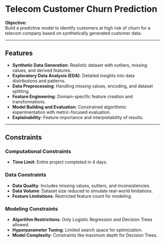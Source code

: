 # Telecom Customer Churn Prediction  

**Objective:**  
Build a predictive model to identify customers at high risk of churn for a telecom company based on synthetically generated customer data.  

---

## Features  
- **Synthetic Data Generation**: Realistic dataset with outliers, missing values, and derived features.  
- **Exploratory Data Analysis (EDA)**: Detailed insights into data distributions and patterns.  
- **Data Preprocessing**: Handling missing values, encoding, and dataset splitting.  
- **Feature Engineering**: Domain-specific feature creation and transformations.  
- **Model Building and Evaluation**: Constrained algorithmic experimentation with metric-focused evaluation.  
- **Explainability**: Feature importance and interpretability of results.  

---

## Constraints  

### Computational Constraints  
- **Time Limit**: Entire project completed in 4 days.  

### Data Constraints  
- **Data Quality**: Includes missing values, outliers, and inconsistencies.  
- **Data Volume**: Dataset size reduced to simulate real-world limitations.  
- **Feature Limitations**: Restricted feature count for modeling.  

### Modeling Constraints  
- **Algorithm Restrictions**: Only Logistic Regression and Decision Trees allowed.  
- **Hyperparameter Tuning**: Limited search space for optimization.  
- **Model Complexity**: Constraints like maximum depth for Decision Trees.  


